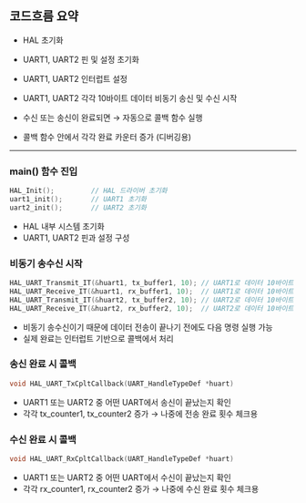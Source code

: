 ## 코드흐름 요약
- HAL 초기화

- UART1, UART2 핀 및 설정 초기화

- UART1, UART2 인터럽트 설정

- UART1, UART2 각각 10바이트 데이터 비동기 송신 및 수신 시작

- 수신 또는 송신이 완료되면 → 자동으로 콜백 함수 실행

- 콜백 함수 안에서 각각 완료 카운터 증가 (디버깅용)
***

### main() 함수 진입
```c
HAL_Init();         // HAL 드라이버 초기화
uart1_init();       // UART1 초기화
uart2_init();       // UART2 초기화
```
- HAL 내부 시스템 초기화
- UART1, UART2 핀과 설정 구성
  
### 비동기 송수신 시작
```c
HAL_UART_Transmit_IT(&huart1, tx_buffer1, 10); // UART1로 데이터 10바이트 송신
HAL_UART_Receive_IT(&huart1, rx_buffer1, 10);  // UART1로 데이터 10바이트 수신
HAL_UART_Transmit_IT(&huart2, tx_buffer2, 10); // UART2로 데이터 10바이트 송신
HAL_UART_Receive_IT(&huart2, rx_buffer2, 10);  // UART2로 데이터 10바이트 수신
```
- 비동기 송수신이기 때문에 데이터 전송이 끝나기 전에도 다음 명령 실행 가능
- 실제 완료는 인터럽트 기반으로 콜백에서 처리

### 송신 완료 시 콜백
```c
void HAL_UART_TxCpltCallback(UART_HandleTypeDef *huart)
```
- UART1 또는 UART2 중 어떤 UART에서 송신이 끝났는지 확인
- 각각 tx_counter1, tx_counter2 증가 → 나중에 전송 완료 횟수 체크용

### 수신 완료 시 콜백
```c
void HAL_UART_RxCpltCallback(UART_HandleTypeDef *huart)
```
- UART1 또는 UART2 중 어떤 UART에서 수신이 끝났는지 확인
- 각각 rx_counter1, rx_counter2 증가 → 나중에 수신 완료 횟수 체크용

  
